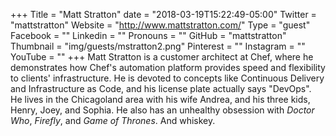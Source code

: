 +++
Title = "Matt Stratton"
date = "2018-03-19T15:22:49-05:00"
Twitter = "mattstratton"
Website = "http://www.mattstratton.com/"
Type = "guest"
Facebook = ""
Linkedin = ""
Pronouns = ""
GitHub = "mattstratton"
Thumbnail = "img/guests/mstratton2.png"
Pinterest = ""
Instagram = ""
YouTube = ""
+++
Matt Stratton is a customer architect at Chef, where he demonstrates how Chef's automation platform provides speed and flexibility to clients' infrastructure. He is devoted to concepts like Continuous Delivery and Infrastructure as Code, and his license plate actually says "DevOps". He lives in the Chicagoland area with his wife Andrea, and his three kids, Henry, Joey, and Sophia. He also has an unhealthy obsession with *Doctor Who*, *Firefly*, and *Game of Thrones*. And whiskey.
